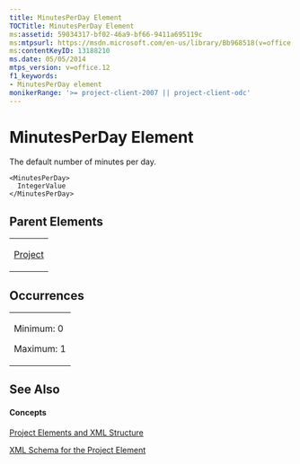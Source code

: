 ```yaml
---
title: MinutesPerDay Element
TOCTitle: MinutesPerDay Element
ms:assetid: 59034317-bf02-46a9-bf66-9411a695119c
ms:mtpsurl: https://msdn.microsoft.com/en-us/library/Bb968518(v=office.12)
ms:contentKeyID: 13188210
ms.date: 05/05/2014
mtps_version: v=office.12
f1_keywords:
- MinutesPerDay element
monikerRange: '>= project-client-2007 || project-client-odc'
---
```


# MinutesPerDay Element




The default number of minutes per day.

    <MinutesPerDay>
      IntegerValue
    </MinutesPerDay>

## Parent Elements

<table>
<colgroup>
<col style="width: 100%" />
</colgroup>
<tbody>
<tr class="odd">
<td><p><a href="bb968701(v=office.12).md">Project</a></p></td>
</tr>
</tbody>
</table>

## Occurrences

<table>
<colgroup>
<col style="width: 100%" />
</colgroup>
<tbody>
<tr class="odd">
<td><p>Minimum: 0</p>
<p>Maximum: 1</p></td>
</tr>
</tbody>
</table>

## See Also

#### Concepts

[Project Elements and XML Structure](bb968439\(v=office.12\).md)

[XML Schema for the Project Element](bb968695\(v=office.12\).md)

